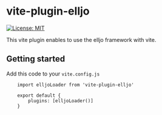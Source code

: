 # vite-plugin-elljo

[![License: MIT](https://img.shields.io/badge/License-MIT-yellow.svg)](https://opensource.org/licenses/MIT)

This vite plugin enables to use the elljo framework with vite.

## Getting started

Add this code to your `vite.config.js`

```
    import elljoLoader from 'vite-plugin-elljo'

    export default {
        plugins: [elljoLoader()]
    }
```
